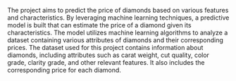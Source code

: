 The project aims to predict the price of diamonds based on various features and characteristics.
By leveraging machine learning techniques, a predictive model is built that can estimate the price of a diamond
given its characteristics. The model utilizes machine learning algorithms to analyze a dataset containing various
attributes of diamonds and their corresponding prices. The dataset used for this project contains information
about diamonds, including attributes such as carat weight, cut quality, color grade, clarity grade, and other
relevant features. It also includes the corresponding price for each diamond.
